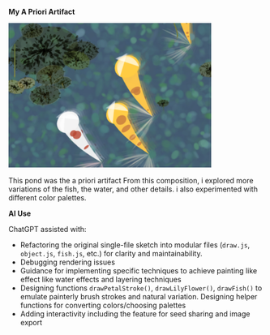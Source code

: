 **My A Priori Artifact**

<img src="assets/a_priori.png" width="400" alt="Original Pond">

This pond was the a priori artifact
From this composition, i explored more variations of the fish, the water, and other details. i also experimented with different color palettes.

**AI Use**

ChatGPT assisted with:

- Refactoring the original single-file sketch into modular files (`draw.js`, `object.js`, `fish.js`, etc.) for clarity and maintainability.
- Debugging rendering issues
- Guidance for implementing specific techniques to achieve painting like effect like water effects and layering techniques
- Designing functions `drawPetalStroke()`, `drawLilyFlower()`, `drawFish()` to emulate painterly brush strokes and natural variation. Designing helper functions for converting colors/choosing palettes
- Adding interactivity including the feature for seed sharing and image export
